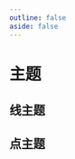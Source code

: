 ```yaml
---
outline: false
aside: false
---
```


# 主题

## 线主题

<demo vue="ThemeLineDemo.vue"
 :vueFiles="['ThemeLineDemo.vue']"/>

## 点主题

<demo vue="ThemePointDemo.vue"
 :vueFiles="['ThemePointDemo.vue']"/>

<br/>

<!-- @include: ../api/api-zh.md -->
